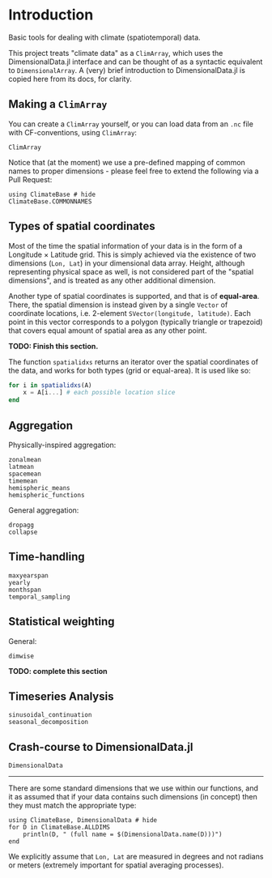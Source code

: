 # Introduction
Basic tools for dealing with climate (spatiotemporal) data.

This project treats "climate data" as a `ClimArray`, which uses the DimensionalData.jl interface and can be thought of as a syntactic equivalent to `DimensionalArray`.
A (very) brief introduction to DimensionalData.jl is copied here from its docs, for clarity.

## Making a `ClimArray`
You can create a `ClimArray` yourself, or you can load data from an `.nc` file with CF-conventions, using `ClimArray`:
```@docs
ClimArray
```

Notice that (at the moment) we use a pre-defined mapping of common names to proper dimensions - please feel free to extend the following via a Pull Request:
```@example
using ClimateBase # hide
ClimateBase.COMMONNAMES
```

## Types of spatial coordinates
Most of the time the spatial information of your data is in the form of a Longitude × Latitude grid. This is simply achieved via the existence of two dimensions (`Lon, Lat`) in your dimensional data array. Height, although representing physical space as well, is not considered part of the "spatial dimensions", and is treated as any other additional dimension.

Another type of spatial coordinates is supported, and that is of **equal-area**. There, the spatial dimension is instead given by a single `Vector` of coordinate locations, i.e. 2-element `SVector(longitude, latitude)`. Each point in this vector corresponds to a polygon (typically triangle or trapezoid) that covers equal amount of spatial area as any other point.

**TODO: Finish this section.**

The function `spatialidxs` returns an iterator over the spatial coordinates of the data, and works for both types (grid or equal-area). It is used like so:
```julia
for i in spatialidxs(A)
    x = A[i...] # each possible location slice
end
```


## Aggregation
Physically-inspired aggregation:
```@docs
zonalmean
latmean
spacemean
timemean
hemispheric_means
hemispheric_functions
```

General aggregation:
```@docs
dropagg
collapse
```

## Time-handling
```@docs
maxyearspan
yearly
monthspan
temporal_sampling
```

## Statistical weighting

General:
```@docs
dimwise
```
**TODO:  complete this section**

## Timeseries Analysis
```@docs
sinusoidal_continuation
seasonal_decomposition
```

## Crash-course to DimensionalData.jl
```@docs
DimensionalData
```
---

There are some standard dimensions that we use within our functions, and it as assumed that if your data contains such dimensions (in concept) then they must match the appropriate type:
```@example
using ClimateBase, DimensionalData # hide
for D in ClimateBase.ALLDIMS
    println(D, " (full name = $(DimensionalData.name(D)))")
end
```
We explicitly assume that `Lon, Lat` are measured in degrees and not radians or meters (extremely important for spatial averaging processes).
